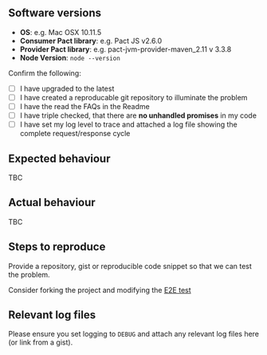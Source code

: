 ## Software versions

- **OS**: e.g. Mac OSX 10.11.5
- **Consumer Pact library**: e.g. Pact JS v2.6.0
- **Provider Pact library**: e.g. pact-jvm-provider-maven_2.11 v 3.3.8
- **Node Version**: `node --version`

Confirm the following:

- [ ] I have upgraded to the latest
- [ ] I have created a reproducable git repository to illuminate the problem
- [ ] I have the read the FAQs in the Readme
- [ ] I have triple checked, that there are **no unhandled promises** in my code
- [ ] I have set my log level to trace and attached a log file showing the complete request/response cycle

## Expected behaviour

TBC

## Actual behaviour

TBC

## Steps to reproduce

Provide a repository, gist or reproducible code snippet so that we can test the problem.

Consider forking the project and modifying the [E2E test](https://github.com/pact-foundation/pact-go/blob/master/dsl/pact_integration_test.go)

## Relevant log files

Please ensure you set logging to `DEBUG` and attach any relevant log files here (or link from a gist).
